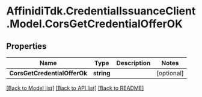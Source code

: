 # AffinidiTdk.CredentialIssuanceClient.Model.CorsGetCredentialOfferOK

## Properties

Name | Type | Description | Notes
------------ | ------------- | ------------- | -------------
**CorsGetCredentialOfferOk** | **string** |  | [optional] 

[[Back to Model list]](../README.md#documentation-for-models) [[Back to API list]](../README.md#documentation-for-api-endpoints) [[Back to README]](../README.md)

